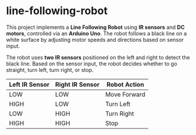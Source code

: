 # line-following-robot

This project implements a **Line Following Robot** using **IR sensors** and **DC motors**, controlled via an **Arduino Uno**. The robot follows a black line on a white surface by adjusting motor speeds and directions based on sensor input.

The robot uses **two IR sensors** positioned on the left and right to detect the black line. Based on the sensor input, the robot decides whether to go straight, turn left, turn right, or stop.

| Left IR Sensor | Right IR Sensor | Robot Action     |
|----------------|------------------|------------------|
| LOW            | LOW              | Move Forward     |
| HIGH           | LOW              | Turn Left        |
| LOW            | HIGH             | Turn Right       |
| HIGH           | HIGH             | Stop             |

